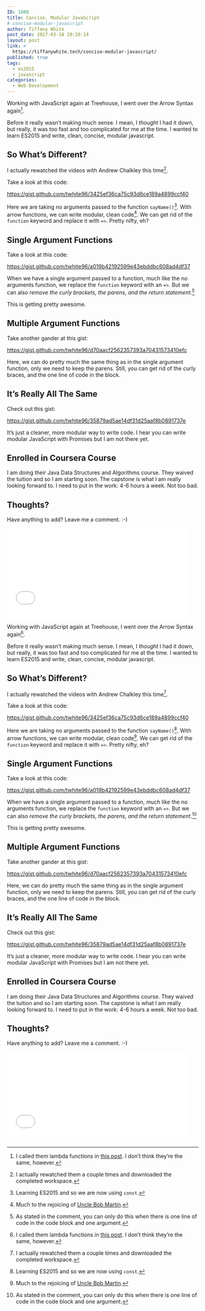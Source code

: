 ```yaml
---
ID: 1800
title: Concise, Modular JavaScript
# concise-modular-javascript
author: Tiffany White
post_date: 2017-03-18 20:26:14
layout: post
link: >
  https://tiffanywhite.tech/concise-modular-javascript/
published: true
tags:
  - es2015
  - javascript
categories:
  - Web Development
---
```



Working with JavaScript again at Treehouse, I went over the Arrow Syntax again[^1].

Before it really wasn’t making much sense. I mean, I *thought* I had it down, but really, it was too fast and too complicated for me at the time. I wanted to learn ES2015 and write, clean, concise, modular javascript.

## So What’s Different?

I actually rewatched the videos with Andrew Chalkley this time[^2].

Take a look at this code:

https://gist.github.com/twhite96/3425ef36ca75c93d6ce189a4899ccf40

Here we are taking no arguments passed to the function `sayName()`[^3]. With arrow functions, we can write modular, clean code[^4]. We can get rid of the `function` keyword and replace it with `=>`. Pretty nifty, eh?

## Single Argument Functions

Take a look at this code:

https://gist.github.com/twhite96/a019b42192599e43ebddbc608ad4df37

When we have a single argument passed to a function, much like the no arguments function, we replace the `function` keyword with an `=>`. But we can also *remove the curly brackets, the parens, and the return statement*.[^5]

This is getting pretty awesome.

## Multiple Argument Functions

Take another gander at this gist:

https://gist.github.com/twhite96/d70aacf2562357393a70431573410efc

Here, we can do pretty much the same thing as in the single argument function, only we need to keep the parens. Still, you can get rid of the curly braces, and the one line of code in the block.

## It’s Really All The Same

Check out this gist:

https://gist.github.com/twhite96/35879ad5ae14df31d25aaf8b0891737e

It’s just a cleaner, more modular way to write code. I hear you can write modular JavaScript with Promises but I am not there yet.

## Enrolled in Coursera Course

I am doing their Java Data Structures and Algorithms course. They waived the tuition and so I am starting soon. The capstone is what I am really looking forward to. I need to put in the work: 4-6 hours a week. Not too bad.
## Thoughts?

Have anything to add? Leave me a comment. :-)
<iframe width="480" height="236" src="//giphy.com/embed/l3q2zVr6cu95nF6O4" frameborder="0" webkitallowfullscreen="webkitallowfullscreen" mozallowfullscreen="mozallowfullscreen" allowfullscreen="allowfullscreen"></iframe>

[^1]: I called them lambda functions in [this post](https://helloburgh.me/2016/08/13/es6-and-lambdas/). I don’t think they’re the same, however.
[^2]: I actually rewatched them a couple times and downloaded the completed workspace.
[^3]: Learning ES2015 and so we are now using `const`.
[^4]: Much to the rejoicing of [Uncle Bob Martin](https://twitter.com/unclebobmartin?ref_src=twsrc%5Egoogle%7Ctwcamp%5Eserp%7Ctwgr%5Eauthor).



Working with JavaScript again at Treehouse, I went over the Arrow Syntax again[^1].

Before it really wasn’t making much sense. I mean, I *thought* I had it down, but really, it was too fast and too complicated for me at the time. I wanted to learn ES2015 and write, clean, concise, modular javascript.

## So What’s Different?

I actually rewatched the videos with Andrew Chalkley this time[^2].

Take a look at this code:

https://gist.github.com/twhite96/3425ef36ca75c93d6ce189a4899ccf40

Here we are taking no arguments passed to the function `sayName()`[^3]. With arrow functions, we can write modular, clean code[^4]. We can get rid of the `function` keyword and replace it with `=>`. Pretty nifty, eh?

## Single Argument Functions

Take a look at this code:

https://gist.github.com/twhite96/a019b42192599e43ebddbc608ad4df37

When we have a single argument passed to a function, much like the no arguments function, we replace the `function` keyword with an `=>`. But we can also *remove the curly brackets, the parens, and the return statement*.[^5]

This is getting pretty awesome.

## Multiple Argument Functions

Take another gander at this gist:

https://gist.github.com/twhite96/d70aacf2562357393a70431573410efc

Here, we can do pretty much the same thing as in the single argument function, only we need to keep the parens. Still, you can get rid of the curly braces, and the one line of code in the block.

## It’s Really All The Same

Check out this gist:

https://gist.github.com/twhite96/35879ad5ae14df31d25aaf8b0891737e

It’s just a cleaner, more modular way to write code. I hear you can write modular JavaScript with Promises but I am not there yet.

## Enrolled in Coursera Course

I am doing their Java Data Structures and Algorithms course. They waived the tuition and so I am starting soon. The capstone is what I am really looking forward to. I need to put in the work: 4-6 hours a week. Not too bad.
## Thoughts?

Have anything to add? Leave me a comment. :-)
<iframe width="480" height="236" src="//giphy.com/embed/l3q2zVr6cu95nF6O4" frameborder="0" webkitallowfullscreen="webkitallowfullscreen" mozallowfullscreen="mozallowfullscreen" allowfullscreen="allowfullscreen"></iframe>

[^1]: I called them lambda functions in [this post](https://helloburgh.me/2016/08/13/es6-and-lambdas/). I don’t think they’re the same, however.
[^2]: I actually rewatched them a couple times and downloaded the completed workspace.
[^3]: Learning ES2015 and so we are now using `const`.
[^4]: Much to the rejoicing of [Uncle Bob Martin](https://twitter.com/unclebobmartin?ref_src=twsrc%5Egoogle%7Ctwcamp%5Eserp%7Ctwgr%5Eauthor).




[^5]: As stated in the comment, you can only do this when there is one line of code in the code block and one argument.